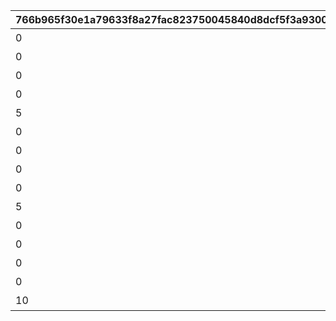 |766b965f30e1a79633f8a27fac823750045840d8dcf5f3a93009249d1d3a43d6|ba986d593b7d5297e680109360ab02ef33721fc007ec001d342235873e53291d|8dda805c4a9542a7201faf8905805ccd5fd9c210fa1eb30c54f8dc819e15b515|d027f1cf65f667955d071ff5658f354fbf1bd0a2712a8e0c59d5a37d050b478f|a763e5c13d6144915be4ff8936b4b485ff30a5d8f9b4d26fba87361ecfacd5aa|d19bc3cd59b10566d8c85004572c855767df70446ef0162160abdc17baaca119|5e1b2117fbfef7e75526c0a36fcc13d07533b24602b752d541e74f268277ca4c|8f9f341e98b835ac7d0823ae37f9deae1bf0cd30bf0677214e3df1ba9928bf84|96e64b423fea2085c76546b775f395e82705ad4de5f31382747e84c875a50ccd|d448d5c32f3de509accf21785a118fffa08d9d644033d704617d44f63a5d9812|22a3cd4d253c16c5f2228603193a084487c847bf6fd62915a88cf468172f24ce|394560fca89d030971e08c632c27246e55f9fe22e959b077a54cc1f7ee64c7e4|e41491d3d07ec0ba508ecd7378c1ac01d90cfe94f4022b2481af5f01a4faed8f|faf372374d54c3c6f08852455bb1c37720ab4cade58226409a440ee2fbf742eb|476e7e6484a859d7a36caa90efa402261716bd52e254122556890db317abf743|c237f0d5372c0abab8d21b495cc4310e7aaff0dbbf6537669345769dc9eaf2c6|ef34bcf02874317345c812aead55cfb7aac66f225294df3afb5a685ff1718999|be4a3c6e1de42a8cb0754e7e8d6de4e4a61b7af3cb16a5c10af4ae5828587842|
| --- | --- | --- | --- | --- | --- | --- | --- | --- | --- | --- | --- | --- | --- | --- | --- | --- | --- |
|0|94002|0|1|0|0|5000|0|0|0|0|スコアを累計で20000獲得しよう|20000|0|12|0|0|0|
|0|94002|0|2|0|0|10000|0|0|0|0|スコアを累計で40000獲得しよう|40000|0|12|0|0|0|
|0|94002|0|3|0|0|15000|0|0|0|0|スコアを累計で60000獲得しよう|60000|0|12|0|0|0|
|0|94002|0|4|0|0|20000|0|0|0|0|スコアを累計で80000獲得しよう|80000|0|12|0|0|0|
|5|91002|0|5|23001|0|50|0|0|2|0|スコアを累計で100000獲得しよう|100000|0|8|0|0|0|
|0|94002|0|6|0|0|25000|0|0|0|0|スコアを累計で120000獲得しよう|120000|0|12|0|0|0|
|0|94002|0|7|0|0|30000|0|0|0|0|スコアを累計で140000獲得しよう|140000|0|12|0|0|0|
|0|94002|0|8|0|0|35000|0|0|0|0|スコアを累計で160000獲得しよう|160000|0|12|0|0|0|
|0|94002|0|9|0|0|40000|0|0|0|0|スコアを累計で180000獲得しよう|180000|0|12|0|0|0|
|5|91002|0|10|23001|0|50|0|0|2|0|スコアを累計で200000獲得しよう|200000|0|8|0|0|0|
|0|94002|0|11|0|0|55000|0|0|0|0|スコアを累計で220000獲得しよう|220000|0|12|0|0|0|
|0|94002|0|12|0|0|35000|0|0|0|0|スコアを累計で240000獲得しよう|240000|0|12|0|0|0|
|0|94002|0|13|0|0|40000|0|0|0|0|スコアを累計で260000獲得しよう|260000|0|12|0|0|0|
|0|94002|0|14|0|0|45000|0|0|0|0|スコアを累計で280000獲得しよう|280000|0|12|0|0|0|
|10|91002|0|15|23001|0|150|0|0|2|0|スコアを累計で300000獲得しよう|300000|0|8|0|0|0|